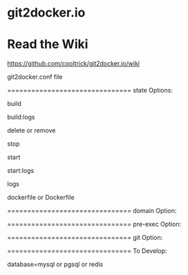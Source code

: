 # git2docker.io
# Read the Wiki
https://github.com/cooltrick/git2docker.io/wiki

git2docker.conf file

===============================
state Options:

build

build:logs

delete or remove

stop

start

start:logs

logs

dockerfile or Dockerfile


===============================
domain Option:

===============================
pre-exec Option:

===============================
git Option:



===============================
To Develop:

database=mysql or pgsql or redis